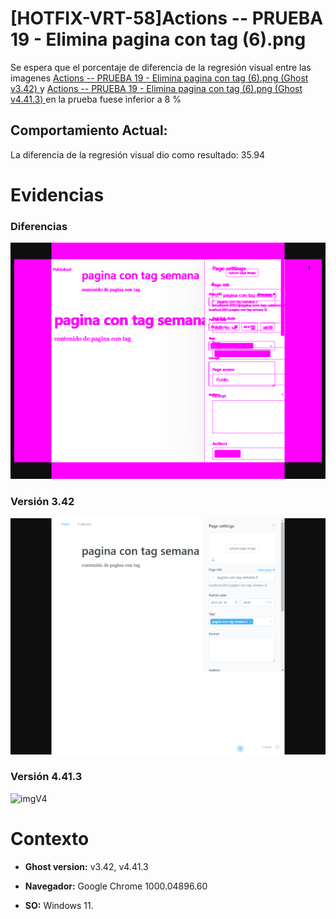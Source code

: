 # [HOTFIX-VRT-58]Actions -- PRUEBA 19 - Elimina pagina con tag (6).png

Se espera que el porcentaje de diferencia de la regresión visual entre las imagenes [Actions -- PRUEBA 19 - Elimina pagina con tag (6).png (Ghost v3.42) ](https://raw.githubusercontent.com/j-albarracin-uniandes/pruebas-automatizadas/master/semana8/PruebasVRT/backstop_data/bitmaps_reference/backstop_default_Actions_--_PRUEBA_19_-_Elimina_pagina_con_tag_6png_0_document_1_tablet.png) y [Actions -- PRUEBA 19 - Elimina pagina con tag (6).png (Ghost v4.41.3) ](https://raw.githubusercontent.com/j-albarracin-uniandes/pruebas-automatizadas/master/semana8/PruebasVRT/v4/Actions%20--%20PRUEBA%2019%20-%20Elimina%20pagina%20con%20tag%20(6).png)  en la prueba fuese inferior a 8 %

## Comportamiento Actual:

La diferencia de la regresión visual dio como resultado: 35.94

# Evidencias

### Diferencias 

![tmgDiff](https://raw.githubusercontent.com/j-albarracin-uniandes/pruebas-automatizadas/master/semana8/PruebasVRT/backstop_data/bitmaps_test/20220514-114921/failed_diff_backstop_default_Actions_--_PRUEBA_19_-_Elimina_pagina_con_tag_6png_0_document_1_tablet.png)

### Versión 3.42

![imgV3](https://raw.githubusercontent.com/j-albarracin-uniandes/pruebas-automatizadas/master/semana8/PruebasVRT/backstop_data/bitmaps_reference/backstop_default_Actions_--_PRUEBA_19_-_Elimina_pagina_con_tag_6png_0_document_1_tablet.png)

### Versión 4.41.3

![imgV4](https://raw.githubusercontent.com/j-albarracin-uniandes/pruebas-automatizadas/master/semana8/PruebasVRT/v4/Actions%20--%20PRUEBA%2019%20-%20Elimina%20pagina%20con%20tag%20(6).png)

# Contexto

+ **Ghost version:** v3.42, v4.41.3

+ **Navegador:** Google Chrome 1000.04896.60

+ **SO:** Windows 11.

